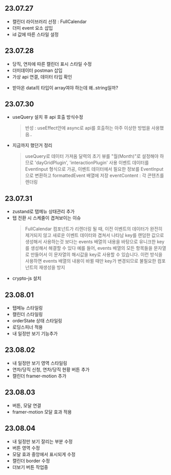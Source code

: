 ## 23.07.27

- 캘린더 라이브러리 선정 : FullCalendar
- 더미 event 요소 삽입
- id 값에 따른 스타일 설정

## 23.07.28

- 당직, 연차에 따른 캘린더 표시 스타일 수정
- 더미데이터 postman 삽입
- 가상 api 연결, 데이터 타입 확인

* 받아온 data의 타입이 array여야 하는데 왜..string일까?

## 23.07.30

- useQuery 설치 후 api 호출 방식수정
  > 반성 : useEffect안에 async로 api를 호출하는 아주 이상한 방법을 사용했음..
- 지금까지 했던거 정리
  > useQuery로 데이터 가져옴
  > 달력의 초기 뷰를 "월(Month)"로 설정해야 하므로 'dayGridPlugin', 'interactionPlugin' 사용
  > 이벤트 데이터를 EventInput 형식으로 가공, 이벤트 데이터에서 필요한 정보를 EventInput으로 변환하고 formattedEvent 배열에 저장
  > eventContent : 각 콘텐츠를 렌더링

## 23.07.31

- zustand로 탭메뉴 상태관리 추가
- 탭 전환 시 스케줄이 겹쳐보이는 이슈
  > FullCalendar 컴포넌트가 리렌더링 될 때, 이전 이벤트의 데이터가 완전히 제거되지 않고 새로운 이벤트 데이터와 겹쳐서 나타남
  > key를 랜덤한 값으로 생성해서 사용하는것 보다는 events 배열의 내용을 바탕으로 유니크한 key를 생성해서 해결할 수 있다
  > 예를 들어, events 배열의 모든 항목들을 문자열로 만들어서 이 문자열의 해시값을 key로 사용할 수 있습니다.
  > 이런 방식을 사용하면 events 배열의 내용이 바뀔 때만 key가 변경되므로 불필요한 컴포넌트의 재생성을 방지
- crypto-js 설치

## 23.08.01

- 탭메뉴 스타일링
- 캘린더 스타일링
- orderState 상태 스타일링
- 로딩스피너 적용
- 내 일정만 보기 기능추가

## 23.08.02

- 내 일정만 보기 영역 스타일링
- 연차/당직 신청, 연차/당직 현황 버튼 추가
- 캘린더 framer-motion 추가

## 23.08.03

- 버튼, 모달 연결
- framer-motion 모달 효과 적용

## 23.08.04

- 내 일정만 보기 잘리는 부분 수정
- 버튼 영역 수정
- 모달 효과 중앙에서 표시되게 수정
- 캘린더 border 수정
- 더보기 버튼 작업중

